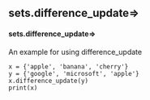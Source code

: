 ## sets.difference_update=>
#### sets.difference_update=>
An example for using difference_update
```
x = {'apple', 'banana', 'cherry'}
y = {'google', 'microsoft', 'apple'}
x.difference_update(y)
print(x)
```